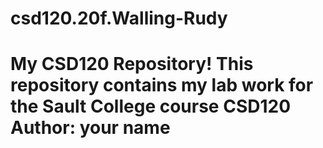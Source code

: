 # csd120.20f.Walling-Rudy
# My CSD120 Repository! This repository contains my lab work for the Sault College course CSD120 **Author**: your name
